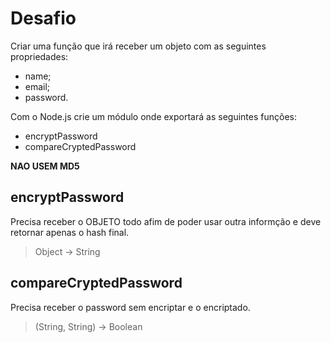 # Desafio

Criar uma função que irá receber um objeto com as seguintes propriedades:

- name;
- email;
- password.

Com o Node.js crie um módulo onde exportará as seguintes funções:

- encryptPassword
- compareCryptedPassword

**NAO USEM MD5**

## encryptPassword

Precisa receber o OBJETO todo afim de poder usar outra informção e deve retornar apenas o hash final.

> Object -> String

## compareCryptedPassword

Precisa receber o password sem encriptar e o encriptado.

> (String, String) -> Boolean


